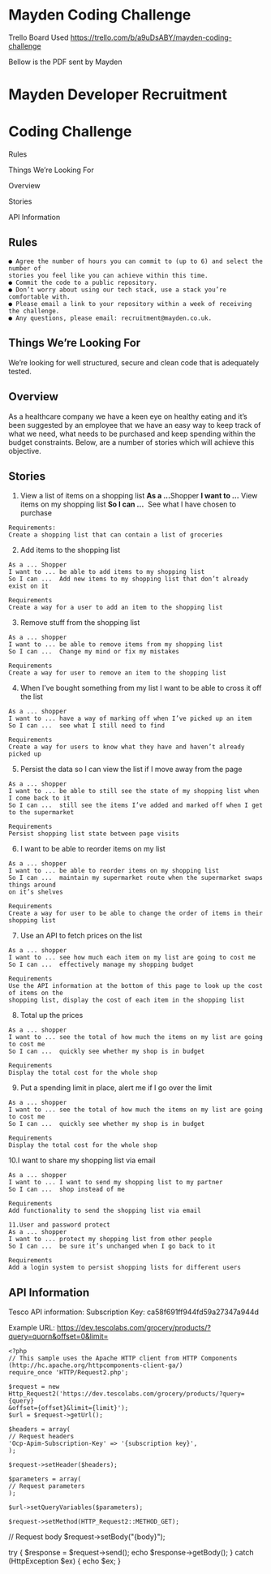# Mayden Coding Challenge

Trello Board Used
https://trello.com/b/a9uDsABY/mayden-coding-challenge

Bellow is the PDF sent by Mayden

# Mayden Developer Recruitment

# Coding Challenge

Rules

Things We’re Looking For

Overview

Stories

API Information

## Rules

```
● Agree the number of hours you can commit to (up to 6) and select the number of
stories you feel like you can achieve within this time.
● Commit the code to a public repository.
● Don’t worry about using our tech stack, use a stack you’re comfortable with.
● Please email a link to your repository within a week of receiving the challenge.
● Any questions, please email: ​recruitment@mayden.co.uk​.
```
## Things We’re Looking For

We’re looking for well structured, secure and clean code that is adequately tested.

## Overview

As a healthcare company we have a keen eye on healthy eating and it’s been suggested by
an employee that we have an easy way to keep track of what we need, what needs to be
purchased and keep spending within the budget constraints. Below, are a number of stories
which will achieve this objective.

## Stories

1. View a list of items on a shopping list
    **As a ...** ​Shopper
    **I want to ...** ​View items on my shopping list
    **So I can ...** ​ See what I have chosen to purchase


```
Requirements:
Create a shopping list that can contain a list of groceries
```
2. Add items to the shopping list

```
As a ... ​Shopper
I want to ... ​be able to add items to my shopping list
So I can ... ​ Add new items to my shopping list that don’t already exist on it
```
```
Requirements
Create a way for a user to add an item to the shopping list
```
3. Remove stuff from the shopping list

```
As a ... ​shopper
I want to ... ​be able to remove items from my shopping list
So I can ... ​ Change my mind or fix my mistakes
```
```
Requirements
Create a way for user to remove an item to the shopping list
```
4. When I’ve bought something from my list I want to be able to cross it off the list

```
As a ... ​shopper
I want to ... ​have a way of marking off when I’ve picked up an item
So I can ... ​ see what I still need to find
```
```
Requirements
Create a way for users to know what they have and haven’t already picked up
```
5. Persist the data so I can view the list if I move away from the page

```
As a ... ​shopper
I want to ... ​be able to still see the state of my shopping list when I come back to it
So I can ... ​ still see the items I’ve added and marked off when I get to the supermarket
```
```
Requirements
Persist shopping list state between page visits
```
6. I want to be able to reorder items on my list


```
As a ... ​shopper
I want to ... ​be able to reorder items on my shopping list
So I can ... ​ maintain my supermarket route when the supermarket swaps things around
on it’s shelves
```
```
Requirements
Create a way for user to be able to change the order of items in their shopping list
```
7. Use an API to fetch prices on the list

```
As a ... ​shopper
I want to ... ​see how much each item on my list are going to cost me
So I can ... ​ effectively manage my shopping budget
```
```
Requirements
Use the ​API information​ at the bottom of this page to look up the cost of items on the
shopping list, display the cost of each item in the shopping list
```
8. Total up the prices

```
As a ... ​shopper
I want to ... ​see the total of how much the items on my list are going to cost me
So I can ... ​ quickly see whether my shop is in budget
```
```
Requirements
Display the total cost for the whole shop
```
9. Put a spending limit in place, alert me if I go over the limit

```
As a ... ​shopper
I want to ... ​see the total of how much the items on my list are going to cost me
So I can ... ​ quickly see whether my shop is in budget
```
```
Requirements
Display the total cost for the whole shop
```
10.I want to share my shopping list via email

```
As a ... ​shopper
I want to ... ​I want to send my shopping list to my partner
So I can ... ​ shop instead of me
```

```
Requirements
Add functionality to send the shopping list via email
```
```
11.User and password protect
As a ... ​shopper
I want to ... ​protect my shopping list from other people
So I can ... ​ be sure it’s unchanged when I go back to it
```
```
Requirements
Add a login system to persist shopping lists for different users
```
## API Information

Tesco API information:
Subscription Key: ca58f691ff944fd59a27347a944d

Example URL:
https://dev.tescolabs.com/grocery/products/?query=quorn&offset=0&limit=

```
<?php
​// This sample uses the Apache HTTP client from HTTP Components
(http://hc.apache.org/httpcomponents-client-ga/)
​require_once​ ​'HTTP/Request2.php'​;
```
```
$request = ​new
Http_Request2(​'https://dev.tescolabs.com/grocery/products/?query={query}
&offset={offset}&limit={limit}'​);
$url = $request->getUrl();
```
```
$headers = ​array​(
​// Request headers
​'Ocp-Apim-Subscription-Key'​ => ​'{subscription key}'​,
);
```
```
$request->setHeader($headers);
```
```
$parameters = ​array​(
​// Request parameters
);
```
```
$url->setQueryVariables($parameters);
```
```
$request->setMethod(HTTP_Request2::METHOD_GET);
```

// Request body
$request->setBody(​"{body}"​);

try
{
$response = $request->send();
​echo​ $response->getBody();
}
catch​ (HttpException $ex)
{
​echo​ $ex;
}


